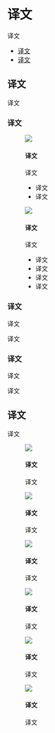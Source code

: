 <div class="article__intro">

[en]: <> (Android haptics)
# 译文

[en]: <> (Haptics enhance interactions and convey useful information to users through the sense of touch.)
译文

<nav>

[en]: <> (Usage)
[en]: <> (Principles)
* [译文](#usage)
* [译文](#principles)

</nav>

</div><div class="article__body">

[en]: <> (Usage)
<h2 id="usage">译文</h2>

[en]: <> (Haptics refers to the sensation delivered to users through a touch UI. Haptics can enhance the overall user experience by conveying and reinforcing information. They are frequently combined with audio and visual elements to complement interactions.)
译文

[en]: <> (When to use)
### 译文

<div class="mdui-row-sm-2"><div class="mdui-col">

<figure>

![]({assets_path}/platform-guidance/android-haptics/haptics-1.png)

<figcaption>

[en]: <> (Touch feedback)
#### 译文

[en]: <> (Haptics provide touch feedback using:)
译文

[en]: <> (Tap and click)
[en]: <> (Long press)
* 译文
* 译文

</figcaption></figure>

</div><div class="mdui-col">

<figure>

![]({assets_path}/platform-guidance/android-haptics/haptics-3.png)

<figcaption>

[en]: <> (Attention cues)
#### 译文

[en]: <> (Haptics provide signals using:)
译文

[en]: <> (Alarms and reminders)
[en]: <> (Notifications)
[en]: <> (Incoming calls)
[en]: <> (Error and success states)
* 译文
* 译文
* 译文
* 译文

</figcaption></figure>

</div></div>

[en]: <> (Haptics with audio and video)
### 译文

[en]: <> (Haptics can be paired with other audio and visual elements, or used alone. For example, haptics can be the only method of feedback when a device has the sound turned off.)
译文

[en]: <> (When paired with other elements, haptics should be synchronized to create powerful and delightful expressions.)
译文

[en]: <> (Implementation)
### 译文

[en]: <> (Haptics can be implemented in multiple ways. One way is through the commonly used motor-controlled vibration available on mobile devices.)
译文

[en]: <> (Haptics may be constrained by technological and device limitations.)
译文

[en]: <> (Principles)
<h2 id="principles">译文</h2>

[en]: <> (Haptics should be used thoughtfully. If haptics are overused, it can be bothersome and could potentially cause user discomfort. Only perform haptic feedback if the user has enabled haptics in their system’s settings.)
译文

<div class="mdui-row-sm-3"><div class="mdui-col">

<figure>

![]({assets_path}/platform-guidance/android-haptics/haptics-4.png)

<figcaption>

[en]: <> (Follow system patterns)
#### 译文

[en]: <> (Apply haptics consistently by adhering to platform patterns \(such as [Android Haptic Feedback Constants]\(https://developer.android.com/reference/android/view/HapticFeedbackConstants\)\).)
译文

</figcaption></figure>

</div><div class="mdui-col">

<figure>

![]({assets_path}/platform-guidance/android-haptics/haptics-5.png)

<figcaption>

[en]: <> (Focus on user needs)
#### 译文

[en]: <> (The number of new and unique haptics produced should be limited, and only used when system patterns are not defined.)
译文

</figcaption></figure>

</div><div class="mdui-col">

<figure>

![]({assets_path}/platform-guidance/android-haptics/haptics-6.png)

<figcaption>

[en]: <> (Design holistically)
#### 译文

[en]: <> (Select patterns that fit the interaction, context, and environment in which a pattern is used.)
译文

</figcaption></figure>

</div></div>

<div class="mdui-row-sm-3"><div class="mdui-col">

<figure>

![]({assets_path}/platform-guidance/android-haptics/haptics-7.png)

<figcaption>

[en]: <> (Combine haptics with audio and visual)
#### 译文

[en]: <> (Haptics communicate simpler information, and shouldn’t be used to convey complex information.)
译文

</figcaption></figure>

</div><div class="mdui-col">

<figure>

![]({assets_path}/platform-guidance/android-haptics/haptics-8.png)

<figcaption>

[en]: <> (Avoid unpleasant haptics)
#### 译文

[en]: <> (Use simple haptic patterns, avoiding long or jarring vibrations if alternative haptic designs are possible.)
译文

</figcaption></figure>

</div><div class="mdui-col">

<figure>

![]({assets_path}/platform-guidance/android-haptics/haptics-9.png)

<figcaption>

[en]: <> (Use patterns predictably)
#### 译文

[en]: <> (Use standard patterns in the ways they were intended, so users don’t get confused.)
译文

</figcaption></figure>

</div></div>
</div>